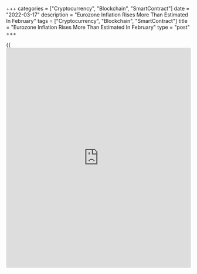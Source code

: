 +++
categories = ["Cryptocurrency", "Blockchain", "SmartContract"]
date = "2022-03-17"
description = "Eurozone Inflation Rises More Than Estimated In February"
tags = ["Cryptocurrency", "Blockchain", "SmartContract"]
title = "Eurozone Inflation Rises More Than Estimated In February"
type = "post"
+++

{{<iframe id="large-banner" src="https://www.bounty.group/#slide=28.0" width="100%" height="600" scrolling="no" style="border: 0px solid rgb(216, 221, 230); border-radius: 3px;">}}

Eurozone inflation rose more than initially estimated in February, final
data from Eurostat showed on Thursday.

Inflation advanced to a fresh record high 5.9 percent in February from
5.1 percent in January. The rate was revised up from 5.8 percent.

Core inflation that excludes energy, food, alcohol and tobacco,
increased to 2.7 percent, in line with estimate, from 2.3 percent in the
previous month.

On a monthly basis, the harmonized index of consumer prices moved up 0.9
percent, as estimated.

Data showed that energy prices grew 32.0 percent annually and prices of
food, alcohol and tobacco gained 4.2 percent. Non-energy industrial
goods prices climbed 3.1 percent and services grew 2.5 percent.

For comments and feedback [contact](https://www.playgroundfx.com/contact/): editorial@rtt[news](https://www.letsplayfx.com/blog/forex-news-website/).com

[Economic News][1]

 **What parts of the world are seeing the best (and worst) economic
performances lately? Click[here][2] to check out our [Econ Scorecard][2]
and find out! See up-to-the-moment [ranking](https://www.playgroundfx.com/blog/crypto-exchange-ranking/)s for the best and worst
performers in [GDP][3], [unemployment rate][4], [inflation][5] and much
more.**

   1. www.rtt[news](https://www.letsplayfx.com/blog/forex-news-website/).com/Content/EconomicNews.aspx
   2. www.rtt[news](https://www.letsplayfx.com/blog/forex-news-website/).com/economic-scorecard/world-rank/PPI/highest-performance.aspx
   3. www.rtt[news](https://www.letsplayfx.com/blog/forex-news-website/).com/economic-scorecard/world-rank/GDP/highest-performance.aspx
   4. www.rtt[news](https://www.letsplayfx.com/blog/forex-news-website/).com/economic-scorecard/world-rank/unemployment-rate/lowest-performance.aspx
   5. www.rtt[news](https://www.letsplayfx.com/blog/forex-news-website/).com/economic-scorecard/world-rank/CPI/highest-performance.aspx